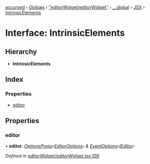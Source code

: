 [accursed](../README.md) › [Globals](../globals.md) › ["editorWidget/editorWidget"](../modules/_editorwidget_editorwidget_.md) › [__global](../modules/_editorwidget_editorwidget_.__global.md) › [JSX](../modules/_editorwidget_editorwidget_.__global.jsx.md) › [IntrinsicElements](_editorwidget_editorwidget_.__global.jsx.intrinsicelements.md)

# Interface: IntrinsicElements

## Hierarchy

* **IntrinsicElements**

## Index

### Properties

* [editor](_editorwidget_editorwidget_.__global.jsx.intrinsicelements.md#editor)

## Properties

###  editor

• **editor**: *[OptionsProps](../modules/_jsx_types_.__global.jsx.md#optionsprops)‹[EditorOptions](_editorwidget_editorwidgettypes_.editoroptions.md)› & [EventOptions](_jsx_types_.eventoptions.md)‹[IEditor](_editorwidget_editorwidgettypes_.ieditor.md)›*

*Defined in [editorWidget/editorWidget.tsx:108](https://github.com/cancerberoSgx/accursed/blob/5b2518e/src/editorWidget/editorWidget.tsx#L108)*
